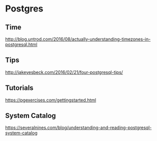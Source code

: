 # Postgres


## Time
http://blog.untrod.com/2016/08/actually-understanding-timezones-in-postgresql.html

## Tips
http://jakeyesbeck.com/2016/02/21/four-postgresql-tips/

## Tutorials
https://pgexercises.com/gettingstarted.html

## System Catalog
https://severalnines.com/blog/understanding-and-reading-postgresql-system-catalog
